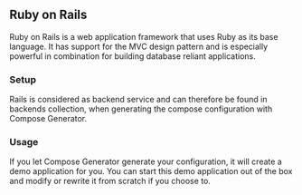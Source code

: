 ## Ruby on Rails
Ruby on Rails is a web application framework that uses Ruby as its base language. It has support for the MVC design pattern and is especially powerful in combination for building database reliant applications.

### Setup
Rails is considered as backend service and can therefore be found in backends collection, when generating the compose configuration with Compose Generator.

### Usage
If you let Compose Generator generate your configuration, it will create a demo application for you. You can start this demo application out of the box and modify or rewrite it from scratch if you choose to.